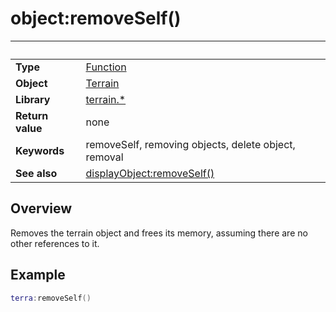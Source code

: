 # object:removeSelf()

|                      | &nbsp;
| -------------------- | ---------------------------------------------------------------
| __Type__             | [Function](https://docs.coronalabs.com/api/type/Function.html)
| __Object__           | [Terrain](Readme.markdown)
| __Library__          | [terrain.*](Readme.markdown)
| __Return value__     | none
| __Keywords__         | removeSelf, removing objects, delete object, removal
| __See also__         | [displayObject:removeSelf()](https://docs.coronalabs.com/api/type/DisplayObject/removeSelf.html)


## Overview

Removes the terrain object and frees its memory, assuming there are no other references to it.


## Example

``````lua
terra:removeSelf()
``````
